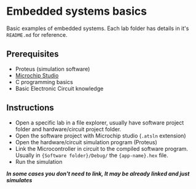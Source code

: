 # Embedded systems basics

Basic examples of embedded systems. Each lab folder has details in it's `README.md` for reference.

## Prerequisites

- Proteus (simulation software)
- [Microchip Studio](https://www.microchip.com/mplab/microchip-studio)
- C programming basics
- Basic Electronic Circuit knowledge

## Instructions

- Open a specific lab in a file explorer, usually have software project folder and hardware/circuit project folder.
- Open the software project with Microchip studio (`.atsln` extension)
- Open the hardware/circuit simulation program (Proteus)
- Link the Microcontroller in circuit to the compiled software program. Usually in `{Software folder}/Debug/` the `{app-name}.hex` file.
- Run the simulation

***In some cases you don't need to link, It may be already linked and just simulates***
